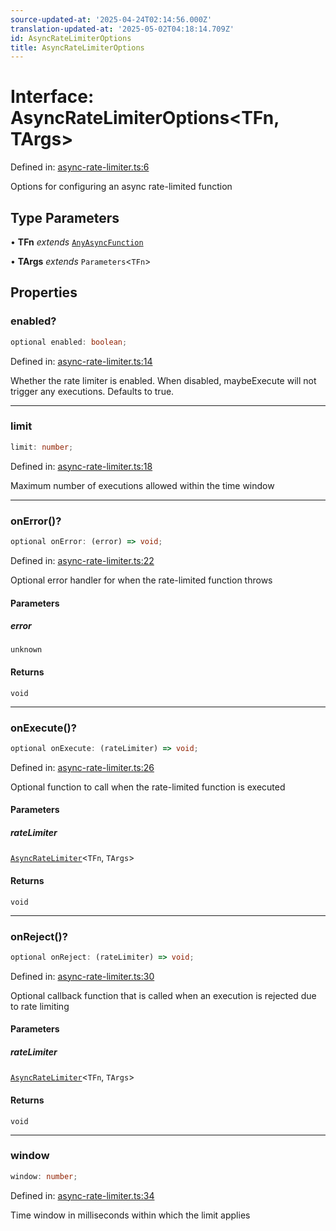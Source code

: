 ```yaml
---
source-updated-at: '2025-04-24T02:14:56.000Z'
translation-updated-at: '2025-05-02T04:18:14.709Z'
id: AsyncRateLimiterOptions
title: AsyncRateLimiterOptions
---
```


<!-- DO NOT EDIT: this page is autogenerated from the type comments -->

# Interface: AsyncRateLimiterOptions\<TFn, TArgs\>

Defined in: [async-rate-limiter.ts:6](https://github.com/TanStack/pacer/blob/main/packages/pacer/src/async-rate-limiter.ts#L6)

Options for configuring an async rate-limited function

## Type Parameters

• **TFn** *extends* [`AnyAsyncFunction`](../type-aliases/anyasyncfunction.md)

• **TArgs** *extends* `Parameters`\<`TFn`\>

## Properties

### enabled?

```ts
optional enabled: boolean;
```

Defined in: [async-rate-limiter.ts:14](https://github.com/TanStack/pacer/blob/main/packages/pacer/src/async-rate-limiter.ts#L14)

Whether the rate limiter is enabled. When disabled, maybeExecute will not trigger any executions.
Defaults to true.

***

### limit

```ts
limit: number;
```

Defined in: [async-rate-limiter.ts:18](https://github.com/TanStack/pacer/blob/main/packages/pacer/src/async-rate-limiter.ts#L18)

Maximum number of executions allowed within the time window

***

### onError()?

```ts
optional onError: (error) => void;
```

Defined in: [async-rate-limiter.ts:22](https://github.com/TanStack/pacer/blob/main/packages/pacer/src/async-rate-limiter.ts#L22)

Optional error handler for when the rate-limited function throws

#### Parameters

##### error

`unknown`

#### Returns

`void`

***

### onExecute()?

```ts
optional onExecute: (rateLimiter) => void;
```

Defined in: [async-rate-limiter.ts:26](https://github.com/TanStack/pacer/blob/main/packages/pacer/src/async-rate-limiter.ts#L26)

Optional function to call when the rate-limited function is executed

#### Parameters

##### rateLimiter

[`AsyncRateLimiter`](../classes/asyncratelimiter.md)\<`TFn`, `TArgs`\>

#### Returns

`void`

***

### onReject()?

```ts
optional onReject: (rateLimiter) => void;
```

Defined in: [async-rate-limiter.ts:30](https://github.com/TanStack/pacer/blob/main/packages/pacer/src/async-rate-limiter.ts#L30)

Optional callback function that is called when an execution is rejected due to rate limiting

#### Parameters

##### rateLimiter

[`AsyncRateLimiter`](../classes/asyncratelimiter.md)\<`TFn`, `TArgs`\>

#### Returns

`void`

***

### window

```ts
window: number;
```

Defined in: [async-rate-limiter.ts:34](https://github.com/TanStack/pacer/blob/main/packages/pacer/src/async-rate-limiter.ts#L34)

Time window in milliseconds within which the limit applies
